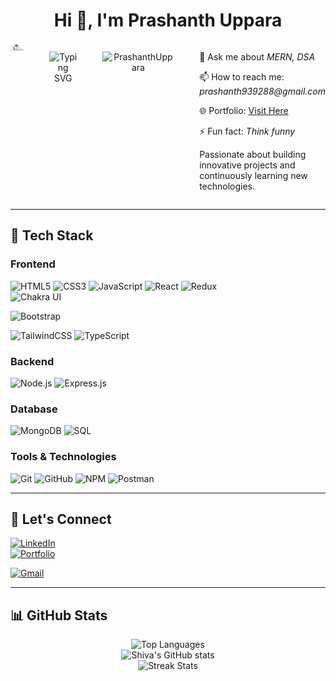 <h1 align="center">Hi 👋, I'm Prashanth Uppara </h1>

<div align="center" style="display: flex; justify-content: center; align-items: flex-start; gap: 40px;">
  <!-- Image -->
  <div>
    <img alt="Coding" width="500" src="https://raw.githubusercontent.com/rajpratyush/rajpratyush/master/me_1.gif">
  </div>

<p align="center">
  <img src="https://readme-typing-svg.demolab.com?font=Fira+Code&weight=800&pause=1000&color=00FFFF&background=B3FFE500&center=true&random=false&width=600&lines=Full+Stack+Web+Developer;600+Hours+of+Coding+Experience" alt="Typing SVG" />
</p>

<p align="center">
  <img src="https://komarev.com/ghpvc/?username=PrashanthUppara&label=Profile%20views&color=0e75b6&style=flat" alt="PrashanthUppara" /> 
</p>
  <!-- Text on the side -->
  <div align="left">
    <p>💬 Ask me about <i>MERN, DSA</i></p>
    <p>📫 How to reach me: <i>prashanth939288@gmail.com</i></p>
    <p>🌐 Portfolio: <a href="https://shiva-portfolio-beta.vercel.app/">Visit Here</a></p>
    <p>⚡ Fun fact: <i>Think funny</i></p>
    <p>Passionate about building innovative projects and continuously learning new technologies.</p>
  </div>
</div>


---

## 🚀 Tech Stack  

### Frontend  
![HTML5](https://img.shields.io/badge/HTML5-E34F26?style=for-the-badge&logo=html5&logoColor=white) 
![CSS3](https://img.shields.io/badge/CSS3-1572B6?style=for-the-badge&logo=css3&logoColor=white) 
![JavaScript](https://img.shields.io/badge/JavaScript-F7DF1E?style=for-the-badge&logo=javascript&logoColor=black) 
![React](https://img.shields.io/badge/React-20232A?style=for-the-badge&logo=react&logoColor=61DAFB) 
![Redux](https://img.shields.io/badge/Redux-764ABC?style=for-the-badge&logo=redux&logoColor=white)  
![Chakra UI](https://img.shields.io/badge/Chakra--UI-319795?style=for-the-badge&logo=chakra-ui&logoColor=white) 

![Bootstrap](https://img.shields.io/badge/Bootstrap-7952B3?style=for-the-badge&logo=bootstrap&logoColor=white) 

![TailwindCSS](https://img.shields.io/badge/Tailwind_CSS-38B2AC?style=for-the-badge&logo=tailwind-css&logoColor=white) 
![TypeScript](https://img.shields.io/badge/TypeScript-007ACC?style=for-the-badge&logo=typescript&logoColor=white)  

### Backend  
![Node.js](https://img.shields.io/badge/Node.js-43853D?style=for-the-badge&logo=node.js&logoColor=white) 
![Express.js](https://img.shields.io/badge/Express.js-000000?style=for-the-badge&logo=express&logoColor=white) 


### Database  
![MongoDB](https://img.shields.io/badge/MongoDB-4EA94B?style=for-the-badge&logo=mongodb&logoColor=white) 
![SQL](https://img.shields.io/badge/SQL-336791?style=for-the-badge&logo=postgresql&logoColor=white)  

### Tools & Technologies  
![Git](https://img.shields.io/badge/Git-F05032?style=for-the-badge&logo=git&logoColor=white) 
![GitHub](https://img.shields.io/badge/GitHub-181717?style=for-the-badge&logo=github&logoColor=white) 
![NPM](https://img.shields.io/badge/NPM-CB3837?style=for-the-badge&logo=npm&logoColor=white) 
![Postman](https://img.shields.io/badge/Postman-FF6C37?style=for-the-badge&logo=postman&logoColor=white) 


---

## 🤝 Let's Connect  
[![LinkedIn](https://img.shields.io/badge/LinkedIn-0A66C2?style=for-the-badge&logo=linkedin&logoColor=white)](https://www.linkedin.com/in/boyashiva)  
[![Portfolio](https://img.shields.io/badge/Portfolio-00C853?style=for-the-badge&logo=google-chrome&logoColor=white)](https://shiva-portfolio-beta.vercel.app/)
 
[![Gmail](https://img.shields.io/badge/Gmail-D14836?style=for-the-badge&logo=gmail&logoColor=white)](mailto:shivasiddu80@gmail.com)  

---

  
 ## 📊 GitHub Stats  

<div align="center">

  <!-- Top Languages -->
  <img src="https://github-readme-stats.vercel.app/api/top-langs/?username=ShivaBoya&layout=compact&theme=radical" alt="Top Languages" height="170"/>

  <br/>
 <!-- Main GitHub Stats -->
  <img src="https://github-readme-stats.vercel.app/api?username=ShivaBoya&show_icons=true&theme=radical" alt="Shiva's GitHub stats" height="170"/>

  <br/>

<!-- Streak Stats -->
  <img src="https://github-readme-streak-stats.herokuapp.com/?user=ShivaBoya&theme=radical" alt="Streak Stats" height="170"/>
 

</div>

